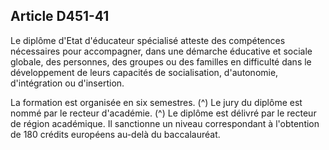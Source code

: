 ## Article D451-41


Le diplôme d'Etat d'éducateur spécialisé atteste des compétences nécessaires pour accompagner, dans une
démarche éducative et sociale globale, des personnes, des groupes ou des familles en difficulté dans le
développement de leurs capacités de socialisation, d'autonomie, d'intégration ou d'insertion.

La formation est organisée en six semestres. (^)
Le jury du diplôme est nommé par le recteur d'académie. (^)
Le diplôme est délivré par le recteur de région académique. Il sanctionne un niveau correspondant à
l'obtention de 180 crédits européens au-delà du baccalauréat.

